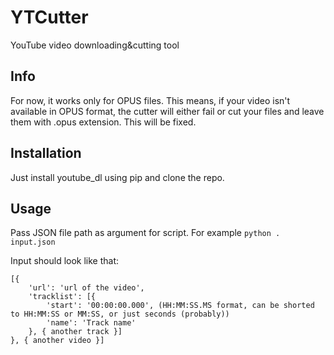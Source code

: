 # YTCutter
YouTube video downloading&amp;cutting tool

## Info

For now, it works only for OPUS files. This means, if your video isn't available in OPUS format, the cutter will either fail or cut your files and leave them with .opus extension. This will be fixed.

## Installation
Just install youtube_dl using pip and clone the repo.

## Usage
Pass JSON file path as argument for script. For example `python . input.json`

Input should look like that:
```
[{
    'url': 'url of the video',
    'tracklist': [{
        'start': '00:00:00.000', (HH:MM:SS.MS format, can be shorted to HH:MM:SS or MM:SS, or just seconds (probably))
        'name': 'Track name'
    }, { another track }]
}, { another video }]
```
